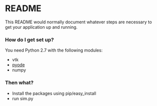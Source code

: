 # README #

This README would normally document whatever steps are necessary to get your application up and running.


### How do I get set up? ###

You need Python 2.7 with the following modules:
 * vtk
 * [pyode](https://bitbucket.org/odedevs/ode/downloads)
 * numpy

### Then what? ###

* Install the packages using pip/easy_install
* run sim.py